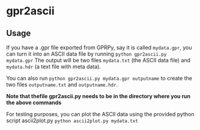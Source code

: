# gpr2ascii

## Usage

If you have a .gpr file exported from GPRPy, say it is called `mydata.gpr`, you can turn it into an ASCII data file by running
`python gpr2ascii.py mydata.gpr`
The output will be two files `mydata.txt` (the ASCII data file) and `mydata.hdr` (a text file with meta data).

You can also run 
`python gpr2ascii.py mydata.gpr outputname`
to create the two files `outputname.txt` and `outputname.hdr`.

**Note that thefile gpr2ascii.py needs to be in the directory where you run the above commands**

For testing purposes, you can plot the ASCII data using the provided python script ascii2plot.py
`python ascii2plot.py mydata.txt`
